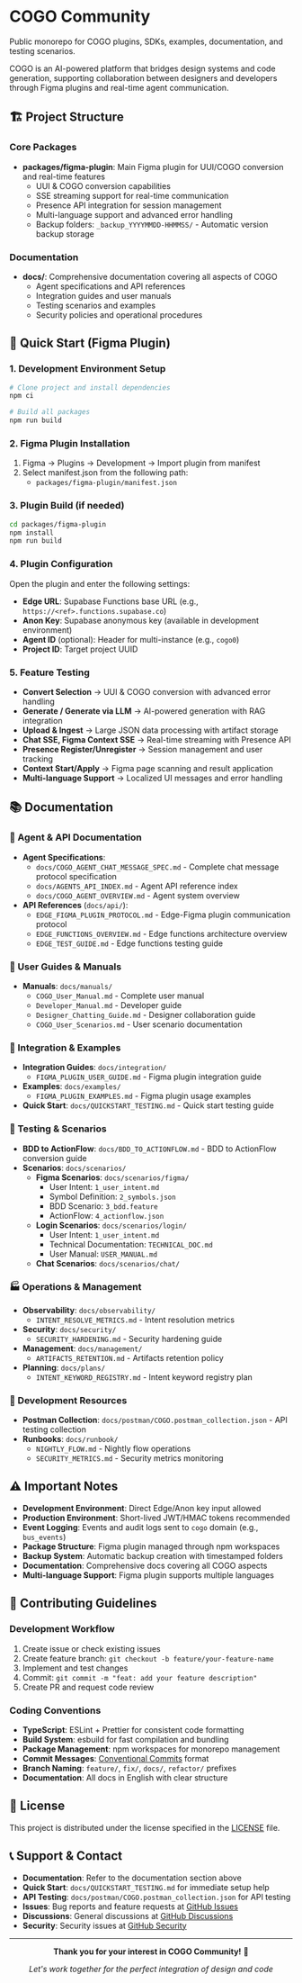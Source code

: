 # COGO Community

Public monorepo for COGO plugins, SDKs, examples, documentation, and testing scenarios.

COGO is an AI-powered platform that bridges design systems and code generation, supporting collaboration between designers and developers through Figma plugins and real-time agent communication.

## 🏗️ Project Structure

### Core Packages
- **packages/figma-plugin**: Main Figma plugin for UUI/COGO conversion and real-time features
  - UUI & COGO conversion capabilities
  - SSE streaming support for real-time communication
  - Presence API integration for session management
  - Multi-language support and advanced error handling
  - Backup folders: `_backup_YYYYMMDD-HHMMSS/` - Automatic version backup storage

### Documentation
- **docs/**: Comprehensive documentation covering all aspects of COGO
  - Agent specifications and API references
  - Integration guides and user manuals
  - Testing scenarios and examples
  - Security policies and operational procedures

## 🚀 Quick Start (Figma Plugin)

### 1. Development Environment Setup
```bash
# Clone project and install dependencies
npm ci

# Build all packages
npm run build
```

### 2. Figma Plugin Installation
1. Figma → Plugins → Development → Import plugin from manifest
2. Select manifest.json from the following path:
   - `packages/figma-plugin/manifest.json`

### 3. Plugin Build (if needed)
```bash
cd packages/figma-plugin
npm install
npm run build
```

### 4. Plugin Configuration
Open the plugin and enter the following settings:
- **Edge URL**: Supabase Functions base URL (e.g., `https://<ref>.functions.supabase.co`)
- **Anon Key**: Supabase anonymous key (available in development environment)
- **Agent ID** (optional): Header for multi-instance (e.g., `cogo0`)
- **Project ID**: Target project UUID

### 5. Feature Testing
- **Convert Selection** → UUI & COGO conversion with advanced error handling
- **Generate / Generate via LLM** → AI-powered generation with RAG integration
- **Upload & Ingest** → Large JSON data processing with artifact storage
- **Chat SSE, Figma Context SSE** → Real-time streaming with Presence API
- **Presence Register/Unregister** → Session management and user tracking
- **Context Start/Apply** → Figma page scanning and result application
- **Multi-language Support** → Localized UI messages and error handling

## 📚 Documentation

### 🤖 Agent & API Documentation
- **Agent Specifications**:
  - `docs/COGO_AGENT_CHAT_MESSAGE_SPEC.md` - Complete chat message protocol specification
  - `docs/AGENTS_API_INDEX.md` - Agent API reference index
  - `docs/COGO_AGENT_OVERVIEW.md` - Agent system overview
- **API References** (`docs/api/`):
  - `EDGE_FIGMA_PLUGIN_PROTOCOL.md` - Edge-Figma plugin communication protocol
  - `EDGE_FUNCTIONS_OVERVIEW.md` - Edge functions architecture overview
  - `EDGE_TEST_GUIDE.md` - Edge functions testing guide

### 📖 User Guides & Manuals
- **Manuals**: `docs/manuals/`
  - `COGO_User_Manual.md` - Complete user manual
  - `Developer_Manual.md` - Developer guide
  - `Designer_Chatting_Guide.md` - Designer collaboration guide
  - `COGO_User_Scenarios.md` - User scenario documentation

### 🔧 Integration & Examples
- **Integration Guides**: `docs/integration/`
  - `FIGMA_PLUGIN_USER_GUIDE.md` - Figma plugin integration guide
- **Examples**: `docs/examples/`
  - `FIGMA_PLUGIN_EXAMPLES.md` - Figma plugin usage examples
- **Quick Start**: `docs/QUICKSTART_TESTING.md` - Quick start testing guide

### 🧪 Testing & Scenarios
- **BDD to ActionFlow**: `docs/BDD_TO_ACTIONFLOW.md` - BDD to ActionFlow conversion guide
- **Scenarios**: `docs/scenarios/`
  - **Figma Scenarios**: `docs/scenarios/figma/`
    - User Intent: `1_user_intent.md`
    - Symbol Definition: `2_symbols.json`
    - BDD Scenario: `3_bdd.feature`
    - ActionFlow: `4_actionflow.json`
  - **Login Scenarios**: `docs/scenarios/login/`
    - User Intent: `1_user_intent.md`
    - Technical Documentation: `TECHNICAL_DOC.md`
    - User Manual: `USER_MANUAL.md`
  - **Chat Scenarios**: `docs/scenarios/chat/`

### 🏭 Operations & Management
- **Observability**: `docs/observability/`
  - `INTENT_RESOLVE_METRICS.md` - Intent resolution metrics
- **Security**: `docs/security/`
  - `SECURITY_HARDENING.md` - Security hardening guide
- **Management**: `docs/management/`
  - `ARTIFACTS_RETENTION.md` - Artifacts retention policy
- **Planning**: `docs/plans/`
  - `INTENT_KEYWORD_REGISTRY.md` - Intent keyword registry plan

### 🔌 Development Resources
- **Postman Collection**: `docs/postman/COGO.postman_collection.json` - API testing collection
- **Runbooks**: `docs/runbook/`
  - `NIGHTLY_FLOW.md` - Nightly flow operations
  - `SECURITY_METRICS.md` - Security metrics monitoring

## ⚠️ Important Notes
- **Development Environment**: Direct Edge/Anon key input allowed
- **Production Environment**: Short-lived JWT/HMAC tokens recommended
- **Event Logging**: Events and audit logs sent to `cogo` domain (e.g., `bus_events`)
- **Package Structure**: Figma plugin managed through npm workspaces
- **Backup System**: Automatic backup creation with timestamped folders
- **Documentation**: Comprehensive docs covering all COGO aspects
- **Multi-language Support**: Figma plugin supports multiple languages

## 🤝 Contributing Guidelines

### Development Workflow
1. Create issue or check existing issues
2. Create feature branch: `git checkout -b feature/your-feature-name`
3. Implement and test changes
4. Commit: `git commit -m "feat: add your feature description"`
5. Create PR and request code review

### Coding Conventions
- **TypeScript**: ESLint + Prettier for consistent code formatting
- **Build System**: esbuild for fast compilation and bundling
- **Package Management**: npm workspaces for monorepo management
- **Commit Messages**: [Conventional Commits](https://conventionalcommits.org/) format
- **Branch Naming**: `feature/`, `fix/`, `docs/`, `refactor/` prefixes
- **Documentation**: All docs in English with clear structure

## 📄 License

This project is distributed under the license specified in the [LICENSE](LICENSE) file.

## 📞 Support & Contact

- **Documentation**: Refer to the documentation section above
- **Quick Start**: `docs/QUICKSTART_TESTING.md` for immediate setup help
- **API Testing**: `docs/postman/COGO.postman_collection.json` for API testing
- **Issues**: Bug reports and feature requests at [GitHub Issues](https://github.com/creatego-io/cogo-community/issues)
- **Discussions**: General discussions at [GitHub Discussions](https://github.com/creatego-io/cogo-community/discussions)
- **Security**: Security issues at [GitHub Security](https://github.com/creatego-io/cogo-community/security)

---

<div align="center">

**Thank you for your interest in COGO Community!** 🚀

*Let's work together for the perfect integration of design and code*

</div>

